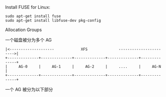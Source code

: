 Install FUSE for Linux:

    sudo apt-get install fuse
    sudo apt-get install libfuse-dev pkg-config

Allocation Groups

一个磁盘被分为多个 AG

```
|<--------------------            XFS              ----------------------->|
+--------------+--------------+--------------+--------------+--------------+
|     AG-0     |     AG-1     |     AG-2     |     ....     |     AG-N     |
+--------------+--------------+--------------+--------------+--------------+
```

一个 AG 被分为以下部分

```
